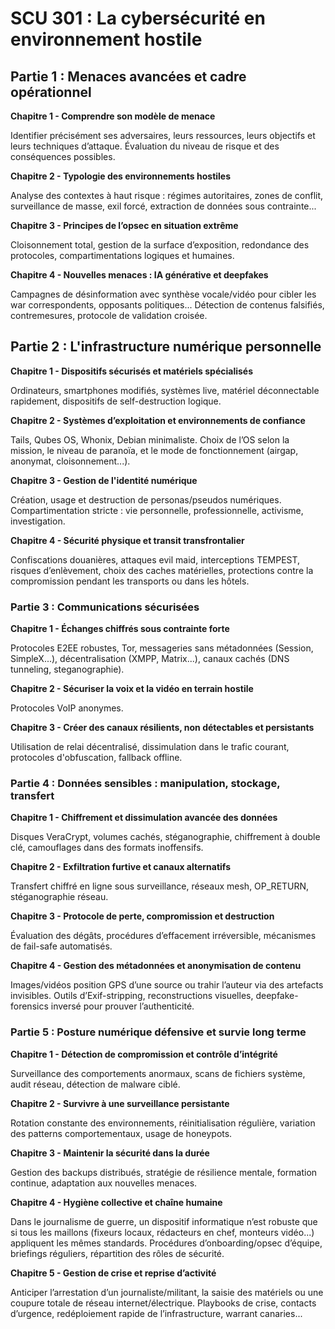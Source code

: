 

# SCU 301 : La cybersécurité en environnement hostile


## Partie 1 : Menaces avancées et cadre opérationnel

**Chapitre 1 - Comprendre son modèle de menace**  

Identifier précisément ses adversaires, leurs ressources, leurs objectifs et leurs techniques d’attaque. Évaluation du niveau de risque et des conséquences possibles.


**Chapitre 2 - Typologie des environnements hostiles**  

Analyse des contextes à haut risque : régimes autoritaires, zones de conflit, surveillance de masse, exil forcé, extraction de données sous contrainte...


**Chapitre 3 - Principes de l’opsec en situation extrême**  

Cloisonnement total, gestion de la surface d’exposition, redondance des protocoles, compartimentations logiques et humaines.


**Chapitre 4 - Nouvelles menaces : IA générative et deepfakes**

Campagnes de désinformation avec synthèse vocale/vidéo pour cibler les war correspondents, opposants politiques... Détection de contenus falsifiés, contremesures, protocole de validation croisée.

## Partie 2 : L'infrastructure numérique personnelle

**Chapitre 1 - Dispositifs sécurisés et matériels spécialisés**  

Ordinateurs, smartphones modifiés, systèmes live, matériel déconnectable rapidement, dispositifs de self-destruction logique.


**Chapitre 2 - Systèmes d’exploitation et environnements de confiance**  

Tails, Qubes OS, Whonix, Debian minimaliste. Choix de l’OS selon la mission, le niveau de paranoïa, et le mode de fonctionnement (airgap, anonymat, cloisonnement...).


**Chapitre 3 - Gestion de l'identité numérique**

Création, usage et destruction de personas/pseudos numériques. Compartimentation stricte : vie personnelle, professionnelle, activisme, investigation.


**Chapitre 4 - Sécurité physique et transit transfrontalier**

Confiscations douanières, attaques evil maid, interceptions TEMPEST, risques d’enlèvement, choix des caches matérielles, protections contre la compromission pendant les transports ou dans les hôtels.

### Partie 3 : Communications sécurisées

**Chapitre 1 - Échanges chiffrés sous contrainte forte**  

Protocoles E2EE robustes, Tor, messageries sans métadonnées (Session, SimpleX...), décentralisation (XMPP, Matrix...), canaux cachés (DNS tunneling, steganographie).


**Chapitre 2 - Sécuriser la voix et la vidéo en terrain hostile**  

Protocoles VoIP anonymes.


**Chapitre 3 - Créer des canaux résilients, non détectables et persistants**  

Utilisation de relai décentralisé, dissimulation dans le trafic courant, protocoles d'obfuscation, fallback offline.


### Partie 4 : Données sensibles : manipulation, stockage, transfert

**Chapitre 1 - Chiffrement et dissimulation avancée des données**  

Disques VeraCrypt, volumes cachés, stéganographie, chiffrement à double clé, camouflages dans des formats inoffensifs.


**Chapitre 2 - Exfiltration furtive et canaux alternatifs**  

Transfert chiffré en ligne sous surveillance, réseaux mesh, OP_RETURN, stéganographie réseau.


**Chapitre 3 - Protocole de perte, compromission et destruction**  

Évaluation des dégâts, procédures d’effacement irréversible, mécanismes de fail-safe automatisés.


**Chapitre 4 - Gestion des métadonnées et anonymisation de contenu**

Images/vidéos position GPS d’une source ou trahir l’auteur via des artefacts invisibles. Outils d’Exif-stripping, reconstructions visuelles, deepfake-forensics inversé pour prouver l’authenticité.


### Partie 5 : Posture numérique défensive et survie long terme

**Chapitre 1 - Détection de compromission et contrôle d’intégrité**  

Surveillance des comportements anormaux, scans de fichiers système, audit réseau, détection de malware ciblé.


**Chapitre 2 - Survivre à une surveillance persistante**  

Rotation constante des environnements, réinitialisation régulière, variation des patterns comportementaux, usage de honeypots.


**Chapitre 3 - Maintenir la sécurité dans la durée**  

Gestion des backups distribués, stratégie de résilience mentale, formation continue, adaptation aux nouvelles menaces.


**Chapitre 4 - Hygiène collective et chaîne humaine**

Dans le journalisme de guerre, un dispositif informatique n’est robuste que si tous les maillons (fixeurs locaux, rédacteurs en chef, monteurs vidéo...) appliquent les mêmes standards. Procédures d’onboarding/opsec d’équipe, briefings réguliers, répartition des rôles de sécurité.


**Chapitre 5 - Gestion de crise et reprise d’activité**

Anticiper l’arrestation d’un journaliste/militant, la saisie des matériels ou une coupure totale de réseau internet/électrique. Playbooks de crise, contacts d’urgence, redéploiement rapide de l’infrastructure, warrant canaries...
